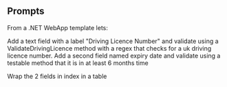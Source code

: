 ## Prompts

From a .NET WebApp template lets:

Add a text field with a label "Driving Licence Number" and validate using a ValidateDrivingLicence method with a regex that checks for a uk driving licence number. Add a second field named expiry date and validate using a testable method that it is in at least 6 months time 

Wrap the 2 fields in index in a table
